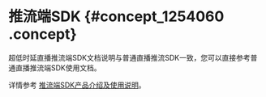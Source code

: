 # 推流端SDK {#concept_1254060 .concept}

超低时延直播推流端SDK文档说明与普通直播推流SDK一致，您可以直接参考普通直播推流端SDK使用文档。

详情参考 [推流端SDK产品介绍及使用说明](https://help.aliyun.com/document_detail/61989.html?spm=a2c4g.11186623.6.841.21ce6092yOOdYy)。

